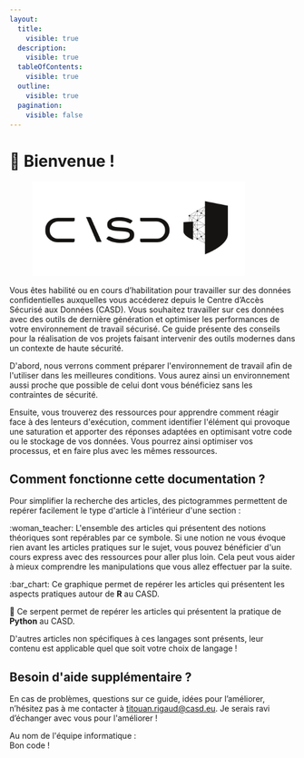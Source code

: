 ```yaml
---
layout:
  title:
    visible: true
  description:
    visible: true
  tableOfContents:
    visible: true
  outline:
    visible: true
  pagination:
    visible: false
---
```


# 🎉 Bienvenue !

<figure><picture><source srcset=".gitbook/assets/Logo_casd_et_symbole_blanc.png" media="(prefers-color-scheme: dark)"><img src=".gitbook/assets/Logo_casd_et_symbole_noir.png" alt="" width="375"></picture><figcaption></figcaption></figure>

Vous êtes habilité ou en cours d’habilitation pour travailler sur des données confidentielles auxquelles vous accéderez depuis le Centre d’Accès Sécurisé aux Données (CASD). Vous souhaitez travailler sur ces données avec des outils de dernière génération et optimiser les performances de votre environnement de travail sécurisé. Ce guide présente des conseils pour la réalisation de vos projets faisant intervenir des outils modernes dans un contexte de haute sécurité.

D'abord, nous verrons comment préparer l'environnement de travail afin de l'utiliser dans les meilleures conditions. Vous aurez ainsi un environnement aussi proche que possible de celui dont vous bénéficiez sans les contraintes de sécurité.

Ensuite, vous trouverez des ressources pour apprendre comment réagir face à des lenteurs d'exécution, comment identifier l'élément qui provoque une saturation et apporter des réponses adaptées en optimisant votre code ou le stockage de vos données. Vous pourrez ainsi optimiser vos processus, et en faire plus avec les mêmes ressources.

## Comment fonctionne cette documentation ?

Pour simplifier la recherche des articles, des pictogrammes permettent de repérer facilement le type d'article à l'intérieur d'une section :&#x20;

:woman\_teacher:     L'ensemble des articles qui présentent des notions théoriques sont repérables par ce symbole.  Si une notion ne vous évoque rien avant les articles pratiques sur le sujet, vous pouvez bénéficier d'un cours express avec des ressources pour aller plus loin. Cela peut vous aider à mieux comprendre les manipulations que vous allez effectuer par la suite.

:bar\_chart:    Ce graphique permet de repérer les articles qui présentent les aspects pratiques autour de **R** au CASD.

:snake:    Ce serpent permet de repérer les articles qui présentent la pratique de **Python** au CASD.

D'autres articles non spécifiques à ces langages sont présents, leur contenu est applicable quel que soit votre choix de langage !

## Besoin d'aide supplémentaire ?

En cas de problèmes, questions sur ce guide, idées pour l’améliorer, n’hésitez pas à me contacter à [titouan.rigaud@casd.eu](mailto:titouan.rigaud@casd.eu). Je serais ravi d’échanger avec vous pour l'améliorer !

Au nom de l'équipe informatique : \
Bon code !&#x20;
